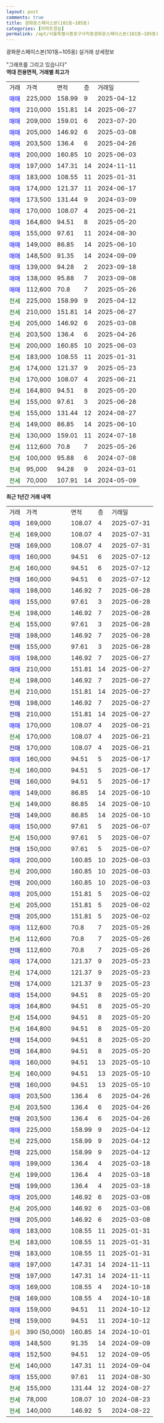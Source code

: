 ```yaml
---
layout: post
comments: true
title: 광화문스페이스본(101동~105동)
categories: [아파트정보]
permalink: /apt/서울특별시종로구사직동광화문스페이스본(101동~105동)
---
```


광화문스페이스본(101동~105동) 실거래 상세정보

<script type="text/javascript">
  google.charts.load('current', {'packages':['line', 'corechart']});
  google.charts.setOnLoadCallback(drawChart);

  function drawChart() {
    var data = new google.visualization.DataTable();
    data.addColumn('date', '거래일');
    data.addColumn('number', "매매");
    data.addColumn('number', "전세");
    data.addColumn('number', "전매");

    data.addRows([[new Date(Date.parse("2025-07-31")), 169000, null, null], [new Date(Date.parse("2025-07-31")), null, 169000, null], [new Date(Date.parse("2025-07-31")), null, null, 169000], [new Date(Date.parse("2025-07-12")), 160000, null, null], [new Date(Date.parse("2025-07-12")), null, 160000, null], [new Date(Date.parse("2025-07-12")), null, null, 160000], [new Date(Date.parse("2025-06-28")), 198000, null, null], [new Date(Date.parse("2025-06-28")), 155000, null, null], [new Date(Date.parse("2025-06-28")), null, 198000, null], [new Date(Date.parse("2025-06-28")), null, 155000, null], [new Date(Date.parse("2025-06-28")), null, null, 198000], [new Date(Date.parse("2025-06-28")), null, null, 155000], [new Date(Date.parse("2025-06-27")), 198000, null, null], [new Date(Date.parse("2025-06-27")), 210000, null, null], [new Date(Date.parse("2025-06-27")), null, 198000, null], [new Date(Date.parse("2025-06-27")), null, 210000, null], [new Date(Date.parse("2025-06-27")), null, null, 198000], [new Date(Date.parse("2025-06-27")), null, null, 210000], [new Date(Date.parse("2025-06-21")), 170000, null, null], [new Date(Date.parse("2025-06-21")), null, 170000, null], [new Date(Date.parse("2025-06-21")), null, null, 170000], [new Date(Date.parse("2025-06-17")), 160000, null, null], [new Date(Date.parse("2025-06-17")), null, 160000, null], [new Date(Date.parse("2025-06-17")), null, null, 160000], [new Date(Date.parse("2025-06-10")), 149000, null, null], [new Date(Date.parse("2025-06-10")), null, 149000, null], [new Date(Date.parse("2025-06-10")), null, null, 149000], [new Date(Date.parse("2025-06-07")), 150000, null, null], [new Date(Date.parse("2025-06-07")), null, 150000, null], [new Date(Date.parse("2025-06-07")), null, null, 150000], [new Date(Date.parse("2025-06-03")), 200000, null, null], [new Date(Date.parse("2025-06-03")), null, 200000, null], [new Date(Date.parse("2025-06-03")), null, null, 200000], [new Date(Date.parse("2025-06-02")), 205000, null, null], [new Date(Date.parse("2025-06-02")), null, 205000, null], [new Date(Date.parse("2025-06-02")), null, null, 205000], [new Date(Date.parse("2025-05-26")), 112600, null, null], [new Date(Date.parse("2025-05-26")), null, 112600, null], [new Date(Date.parse("2025-05-26")), null, null, 112600], [new Date(Date.parse("2025-05-23")), 174000, null, null], [new Date(Date.parse("2025-05-23")), null, 174000, null], [new Date(Date.parse("2025-05-23")), null, null, 174000], [new Date(Date.parse("2025-05-20")), 154000, null, null], [new Date(Date.parse("2025-05-20")), 164800, null, null], [new Date(Date.parse("2025-05-20")), null, 154000, null], [new Date(Date.parse("2025-05-20")), null, 164800, null], [new Date(Date.parse("2025-05-20")), null, null, 154000], [new Date(Date.parse("2025-05-20")), null, null, 164800], [new Date(Date.parse("2025-05-10")), 160000, null, null], [new Date(Date.parse("2025-05-10")), null, 160000, null], [new Date(Date.parse("2025-05-10")), null, null, 160000], [new Date(Date.parse("2025-04-26")), 203500, null, null], [new Date(Date.parse("2025-04-26")), null, 203500, null], [new Date(Date.parse("2025-04-26")), null, null, 203500], [new Date(Date.parse("2025-04-12")), 225000, null, null], [new Date(Date.parse("2025-04-12")), null, 225000, null], [new Date(Date.parse("2025-04-12")), null, null, 225000], [new Date(Date.parse("2025-03-18")), 199000, null, null], [new Date(Date.parse("2025-03-18")), null, 199000, null], [new Date(Date.parse("2025-03-18")), null, null, 199000], [new Date(Date.parse("2025-03-08")), 205000, null, null], [new Date(Date.parse("2025-03-08")), null, 205000, null], [new Date(Date.parse("2025-03-08")), null, null, 205000], [new Date(Date.parse("2025-01-31")), 183000, null, null], [new Date(Date.parse("2025-01-31")), null, 183000, null], [new Date(Date.parse("2025-01-31")), null, null, 183000], [new Date(Date.parse("2024-11-11")), 197000, null, null], [new Date(Date.parse("2024-11-11")), null, null, 197000], [new Date(Date.parse("2024-10-18")), 169000, null, null], [new Date(Date.parse("2024-10-18")), null, null, 169000], [new Date(Date.parse("2024-10-12")), 159000, null, null], [new Date(Date.parse("2024-10-12")), null, null, 159000], [new Date(Date.parse("2024-10-01")), null, null, null], [new Date(Date.parse("2024-09-09")), 148500, null, null], [new Date(Date.parse("2024-09-05")), 152500, null, null], [new Date(Date.parse("2024-09-04")), null, 140000, null], [new Date(Date.parse("2024-08-30")), 155000, null, null], [new Date(Date.parse("2024-08-27")), null, 155000, null], [new Date(Date.parse("2024-08-23")), null, 78000, null], [new Date(Date.parse("2024-08-22")), null, 140000, null]]);

    var options = {
      hAxis: {
        format: 'yyyy/MM/dd'
      },    
      lineWidth: 0,
      pointsVisible: true,    
      title: '최근 1년간 유형별 실거래가 분포',
      legend: { position: 'bottom' }
    };

    var formatter = new google.visualization.NumberFormat({pattern:'###,###'} );
    formatter.format(data, 1);
    formatter.format(data, 2);
    
    setTimeout(function() {
        var chart = new google.visualization.LineChart(document.getElementById('columnchart_material'));
        chart.draw(data, (options));
        document.getElementById('loading').style.display = 'none';
    }, 200);
  }
</script>


<div id="loading" style="z-index:20; display: block; margin-left: 0px">"그래프를 그리고 있습니다"</div>
<div id="columnchart_material" style="width: 95%; margin-left: 0px; display: block"></div>
<!-- contents start -->
<b>역대 전용면적, 거래별 최고가</b>
<table class="sortable">
    <tr>
      <td>거래</td>
      <td>가격</td>
      <td>면적</td>
      <td>층</td>
      <td>거래일</td>
    </tr>
        <tr>
          <td><a style="color: blue">매매</a></td>
          <td>225,000</td>
          <td>158.99</td>
          <td>9</td>
          <td>2025-04-12</td>
        </tr>            <tr>
          <td><a style="color: blue">매매</a></td>
          <td>210,000</td>
          <td>151.81</td>
          <td>14</td>
          <td>2025-06-27</td>
        </tr>            <tr>
          <td><a style="color: blue">매매</a></td>
          <td>209,000</td>
          <td>159.01</td>
          <td>6</td>
          <td>2023-07-20</td>
        </tr>            <tr>
          <td><a style="color: blue">매매</a></td>
          <td>205,000</td>
          <td>146.92</td>
          <td>6</td>
          <td>2025-03-08</td>
        </tr>            <tr>
          <td><a style="color: blue">매매</a></td>
          <td>203,500</td>
          <td>136.4</td>
          <td>6</td>
          <td>2025-04-26</td>
        </tr>            <tr>
          <td><a style="color: blue">매매</a></td>
          <td>200,000</td>
          <td>160.85</td>
          <td>10</td>
          <td>2025-06-03</td>
        </tr>            <tr>
          <td><a style="color: blue">매매</a></td>
          <td>197,000</td>
          <td>147.31</td>
          <td>14</td>
          <td>2024-11-11</td>
        </tr>            <tr>
          <td><a style="color: blue">매매</a></td>
          <td>183,000</td>
          <td>108.55</td>
          <td>11</td>
          <td>2025-01-31</td>
        </tr>            <tr>
          <td><a style="color: blue">매매</a></td>
          <td>174,000</td>
          <td>121.37</td>
          <td>11</td>
          <td>2024-06-17</td>
        </tr>            <tr>
          <td><a style="color: blue">매매</a></td>
          <td>173,500</td>
          <td>131.44</td>
          <td>9</td>
          <td>2024-03-09</td>
        </tr>            <tr>
          <td><a style="color: blue">매매</a></td>
          <td>170,000</td>
          <td>108.07</td>
          <td>4</td>
          <td>2025-06-21</td>
        </tr>            <tr>
          <td><a style="color: blue">매매</a></td>
          <td>164,800</td>
          <td>94.51</td>
          <td>8</td>
          <td>2025-05-20</td>
        </tr>            <tr>
          <td><a style="color: blue">매매</a></td>
          <td>155,000</td>
          <td>97.61</td>
          <td>11</td>
          <td>2024-08-30</td>
        </tr>            <tr>
          <td><a style="color: blue">매매</a></td>
          <td>149,000</td>
          <td>86.85</td>
          <td>14</td>
          <td>2025-06-10</td>
        </tr>            <tr>
          <td><a style="color: blue">매매</a></td>
          <td>148,500</td>
          <td>91.35</td>
          <td>14</td>
          <td>2024-09-09</td>
        </tr>            <tr>
          <td><a style="color: blue">매매</a></td>
          <td>139,000</td>
          <td>94.28</td>
          <td>2</td>
          <td>2023-09-18</td>
        </tr>            <tr>
          <td><a style="color: blue">매매</a></td>
          <td>138,000</td>
          <td>95.88</td>
          <td>7</td>
          <td>2023-09-08</td>
        </tr>            <tr>
          <td><a style="color: blue">매매</a></td>
          <td>112,600</td>
          <td>70.8</td>
          <td>7</td>
          <td>2025-05-26</td>
        </tr>        
        <tr>
              <td><a style="color: darkgreen">전세</a></td>
              <td>225,000</td>
              <td>158.99</td>
              <td>9</td>
              <td>2025-04-12</td>
            </tr>            <tr>
              <td><a style="color: darkgreen">전세</a></td>
              <td>210,000</td>
              <td>151.81</td>
              <td>14</td>
              <td>2025-06-27</td>
            </tr>            <tr>
              <td><a style="color: darkgreen">전세</a></td>
              <td>205,000</td>
              <td>146.92</td>
              <td>6</td>
              <td>2025-03-08</td>
            </tr>            <tr>
              <td><a style="color: darkgreen">전세</a></td>
              <td>203,500</td>
              <td>136.4</td>
              <td>6</td>
              <td>2025-04-26</td>
            </tr>            <tr>
              <td><a style="color: darkgreen">전세</a></td>
              <td>200,000</td>
              <td>160.85</td>
              <td>10</td>
              <td>2025-06-03</td>
            </tr>            <tr>
              <td><a style="color: darkgreen">전세</a></td>
              <td>183,000</td>
              <td>108.55</td>
              <td>11</td>
              <td>2025-01-31</td>
            </tr>            <tr>
              <td><a style="color: darkgreen">전세</a></td>
              <td>174,000</td>
              <td>121.37</td>
              <td>9</td>
              <td>2025-05-23</td>
            </tr>            <tr>
              <td><a style="color: darkgreen">전세</a></td>
              <td>170,000</td>
              <td>108.07</td>
              <td>4</td>
              <td>2025-06-21</td>
            </tr>            <tr>
              <td><a style="color: darkgreen">전세</a></td>
              <td>164,800</td>
              <td>94.51</td>
              <td>8</td>
              <td>2025-05-20</td>
            </tr>            <tr>
              <td><a style="color: darkgreen">전세</a></td>
              <td>155,000</td>
              <td>97.61</td>
              <td>3</td>
              <td>2025-06-28</td>
            </tr>            <tr>
              <td><a style="color: darkgreen">전세</a></td>
              <td>155,000</td>
              <td>131.44</td>
              <td>12</td>
              <td>2024-08-27</td>
            </tr>            <tr>
              <td><a style="color: darkgreen">전세</a></td>
              <td>149,000</td>
              <td>86.85</td>
              <td>14</td>
              <td>2025-06-10</td>
            </tr>            <tr>
              <td><a style="color: darkgreen">전세</a></td>
              <td>130,000</td>
              <td>159.01</td>
              <td>11</td>
              <td>2024-07-18</td>
            </tr>            <tr>
              <td><a style="color: darkgreen">전세</a></td>
              <td>112,600</td>
              <td>70.8</td>
              <td>7</td>
              <td>2025-05-26</td>
            </tr>            <tr>
              <td><a style="color: darkgreen">전세</a></td>
              <td>100,000</td>
              <td>95.88</td>
              <td>6</td>
              <td>2024-07-08</td>
            </tr>            <tr>
              <td><a style="color: darkgreen">전세</a></td>
              <td>95,000</td>
              <td>94.28</td>
              <td>9</td>
              <td>2024-03-01</td>
            </tr>            <tr>
              <td><a style="color: darkgreen">전세</a></td>
              <td>70,000</td>
              <td>107.91</td>
              <td>14</td>
              <td>2024-05-09</td>
            </tr>        
    
</table>

<b>최근 1년간 거래 내역</b>

<table class="sortable">
    <tr>
      <td>거래</td>
      <td>가격</td>
      <td>면적</td>
      <td>층</td>
      <td>거래일</td>
    </tr>
    <tr>
      <td><a style="color: blue">매매</a></td>
      <td>169,000</td>
      <td>108.07</td>
      <td>4</td>
      <td>2025-07-31</td>
    </tr>          <tr>
      <td><a style="color: darkgreen">전세</a></td>
      <td>169,000</td>
      <td>108.07</td>
      <td>4</td>
      <td>2025-07-31</td>
    </tr>          <tr>
      <td><a style="color: darkblue">전매</a></td>
      <td>169,000</td>
      <td>108.07</td>
      <td>4</td>
      <td>2025-07-31</td>
    </tr>          <tr>
      <td><a style="color: blue">매매</a></td>
      <td>160,000</td>
      <td>94.51</td>
      <td>6</td>
      <td>2025-07-12</td>
    </tr>          <tr>
      <td><a style="color: darkgreen">전세</a></td>
      <td>160,000</td>
      <td>94.51</td>
      <td>6</td>
      <td>2025-07-12</td>
    </tr>          <tr>
      <td><a style="color: darkblue">전매</a></td>
      <td>160,000</td>
      <td>94.51</td>
      <td>6</td>
      <td>2025-07-12</td>
    </tr>          <tr>
      <td><a style="color: blue">매매</a></td>
      <td>198,000</td>
      <td>146.92</td>
      <td>7</td>
      <td>2025-06-28</td>
    </tr>          <tr>
      <td><a style="color: blue">매매</a></td>
      <td>155,000</td>
      <td>97.61</td>
      <td>3</td>
      <td>2025-06-28</td>
    </tr>          <tr>
      <td><a style="color: darkgreen">전세</a></td>
      <td>198,000</td>
      <td>146.92</td>
      <td>7</td>
      <td>2025-06-28</td>
    </tr>          <tr>
      <td><a style="color: darkgreen">전세</a></td>
      <td>155,000</td>
      <td>97.61</td>
      <td>3</td>
      <td>2025-06-28</td>
    </tr>          <tr>
      <td><a style="color: darkblue">전매</a></td>
      <td>198,000</td>
      <td>146.92</td>
      <td>7</td>
      <td>2025-06-28</td>
    </tr>          <tr>
      <td><a style="color: darkblue">전매</a></td>
      <td>155,000</td>
      <td>97.61</td>
      <td>3</td>
      <td>2025-06-28</td>
    </tr>          <tr>
      <td><a style="color: blue">매매</a></td>
      <td>198,000</td>
      <td>146.92</td>
      <td>7</td>
      <td>2025-06-27</td>
    </tr>          <tr>
      <td><a style="color: blue">매매</a></td>
      <td>210,000</td>
      <td>151.81</td>
      <td>14</td>
      <td>2025-06-27</td>
    </tr>          <tr>
      <td><a style="color: darkgreen">전세</a></td>
      <td>198,000</td>
      <td>146.92</td>
      <td>7</td>
      <td>2025-06-27</td>
    </tr>          <tr>
      <td><a style="color: darkgreen">전세</a></td>
      <td>210,000</td>
      <td>151.81</td>
      <td>14</td>
      <td>2025-06-27</td>
    </tr>          <tr>
      <td><a style="color: darkblue">전매</a></td>
      <td>198,000</td>
      <td>146.92</td>
      <td>7</td>
      <td>2025-06-27</td>
    </tr>          <tr>
      <td><a style="color: darkblue">전매</a></td>
      <td>210,000</td>
      <td>151.81</td>
      <td>14</td>
      <td>2025-06-27</td>
    </tr>          <tr>
      <td><a style="color: blue">매매</a></td>
      <td>170,000</td>
      <td>108.07</td>
      <td>4</td>
      <td>2025-06-21</td>
    </tr>          <tr>
      <td><a style="color: darkgreen">전세</a></td>
      <td>170,000</td>
      <td>108.07</td>
      <td>4</td>
      <td>2025-06-21</td>
    </tr>          <tr>
      <td><a style="color: darkblue">전매</a></td>
      <td>170,000</td>
      <td>108.07</td>
      <td>4</td>
      <td>2025-06-21</td>
    </tr>          <tr>
      <td><a style="color: blue">매매</a></td>
      <td>160,000</td>
      <td>94.51</td>
      <td>5</td>
      <td>2025-06-17</td>
    </tr>          <tr>
      <td><a style="color: darkgreen">전세</a></td>
      <td>160,000</td>
      <td>94.51</td>
      <td>5</td>
      <td>2025-06-17</td>
    </tr>          <tr>
      <td><a style="color: darkblue">전매</a></td>
      <td>160,000</td>
      <td>94.51</td>
      <td>5</td>
      <td>2025-06-17</td>
    </tr>          <tr>
      <td><a style="color: blue">매매</a></td>
      <td>149,000</td>
      <td>86.85</td>
      <td>14</td>
      <td>2025-06-10</td>
    </tr>          <tr>
      <td><a style="color: darkgreen">전세</a></td>
      <td>149,000</td>
      <td>86.85</td>
      <td>14</td>
      <td>2025-06-10</td>
    </tr>          <tr>
      <td><a style="color: darkblue">전매</a></td>
      <td>149,000</td>
      <td>86.85</td>
      <td>14</td>
      <td>2025-06-10</td>
    </tr>          <tr>
      <td><a style="color: blue">매매</a></td>
      <td>150,000</td>
      <td>97.61</td>
      <td>5</td>
      <td>2025-06-07</td>
    </tr>          <tr>
      <td><a style="color: darkgreen">전세</a></td>
      <td>150,000</td>
      <td>97.61</td>
      <td>5</td>
      <td>2025-06-07</td>
    </tr>          <tr>
      <td><a style="color: darkblue">전매</a></td>
      <td>150,000</td>
      <td>97.61</td>
      <td>5</td>
      <td>2025-06-07</td>
    </tr>          <tr>
      <td><a style="color: blue">매매</a></td>
      <td>200,000</td>
      <td>160.85</td>
      <td>10</td>
      <td>2025-06-03</td>
    </tr>          <tr>
      <td><a style="color: darkgreen">전세</a></td>
      <td>200,000</td>
      <td>160.85</td>
      <td>10</td>
      <td>2025-06-03</td>
    </tr>          <tr>
      <td><a style="color: darkblue">전매</a></td>
      <td>200,000</td>
      <td>160.85</td>
      <td>10</td>
      <td>2025-06-03</td>
    </tr>          <tr>
      <td><a style="color: blue">매매</a></td>
      <td>205,000</td>
      <td>151.81</td>
      <td>5</td>
      <td>2025-06-02</td>
    </tr>          <tr>
      <td><a style="color: darkgreen">전세</a></td>
      <td>205,000</td>
      <td>151.81</td>
      <td>5</td>
      <td>2025-06-02</td>
    </tr>          <tr>
      <td><a style="color: darkblue">전매</a></td>
      <td>205,000</td>
      <td>151.81</td>
      <td>5</td>
      <td>2025-06-02</td>
    </tr>          <tr>
      <td><a style="color: blue">매매</a></td>
      <td>112,600</td>
      <td>70.8</td>
      <td>7</td>
      <td>2025-05-26</td>
    </tr>          <tr>
      <td><a style="color: darkgreen">전세</a></td>
      <td>112,600</td>
      <td>70.8</td>
      <td>7</td>
      <td>2025-05-26</td>
    </tr>          <tr>
      <td><a style="color: darkblue">전매</a></td>
      <td>112,600</td>
      <td>70.8</td>
      <td>7</td>
      <td>2025-05-26</td>
    </tr>          <tr>
      <td><a style="color: blue">매매</a></td>
      <td>174,000</td>
      <td>121.37</td>
      <td>9</td>
      <td>2025-05-23</td>
    </tr>          <tr>
      <td><a style="color: darkgreen">전세</a></td>
      <td>174,000</td>
      <td>121.37</td>
      <td>9</td>
      <td>2025-05-23</td>
    </tr>          <tr>
      <td><a style="color: darkblue">전매</a></td>
      <td>174,000</td>
      <td>121.37</td>
      <td>9</td>
      <td>2025-05-23</td>
    </tr>          <tr>
      <td><a style="color: blue">매매</a></td>
      <td>154,000</td>
      <td>94.51</td>
      <td>8</td>
      <td>2025-05-20</td>
    </tr>          <tr>
      <td><a style="color: blue">매매</a></td>
      <td>164,800</td>
      <td>94.51</td>
      <td>8</td>
      <td>2025-05-20</td>
    </tr>          <tr>
      <td><a style="color: darkgreen">전세</a></td>
      <td>154,000</td>
      <td>94.51</td>
      <td>8</td>
      <td>2025-05-20</td>
    </tr>          <tr>
      <td><a style="color: darkgreen">전세</a></td>
      <td>164,800</td>
      <td>94.51</td>
      <td>8</td>
      <td>2025-05-20</td>
    </tr>          <tr>
      <td><a style="color: darkblue">전매</a></td>
      <td>154,000</td>
      <td>94.51</td>
      <td>8</td>
      <td>2025-05-20</td>
    </tr>          <tr>
      <td><a style="color: darkblue">전매</a></td>
      <td>164,800</td>
      <td>94.51</td>
      <td>8</td>
      <td>2025-05-20</td>
    </tr>          <tr>
      <td><a style="color: blue">매매</a></td>
      <td>160,000</td>
      <td>94.51</td>
      <td>13</td>
      <td>2025-05-10</td>
    </tr>          <tr>
      <td><a style="color: darkgreen">전세</a></td>
      <td>160,000</td>
      <td>94.51</td>
      <td>13</td>
      <td>2025-05-10</td>
    </tr>          <tr>
      <td><a style="color: darkblue">전매</a></td>
      <td>160,000</td>
      <td>94.51</td>
      <td>13</td>
      <td>2025-05-10</td>
    </tr>          <tr>
      <td><a style="color: blue">매매</a></td>
      <td>203,500</td>
      <td>136.4</td>
      <td>6</td>
      <td>2025-04-26</td>
    </tr>          <tr>
      <td><a style="color: darkgreen">전세</a></td>
      <td>203,500</td>
      <td>136.4</td>
      <td>6</td>
      <td>2025-04-26</td>
    </tr>          <tr>
      <td><a style="color: darkblue">전매</a></td>
      <td>203,500</td>
      <td>136.4</td>
      <td>6</td>
      <td>2025-04-26</td>
    </tr>          <tr>
      <td><a style="color: blue">매매</a></td>
      <td>225,000</td>
      <td>158.99</td>
      <td>9</td>
      <td>2025-04-12</td>
    </tr>          <tr>
      <td><a style="color: darkgreen">전세</a></td>
      <td>225,000</td>
      <td>158.99</td>
      <td>9</td>
      <td>2025-04-12</td>
    </tr>          <tr>
      <td><a style="color: darkblue">전매</a></td>
      <td>225,000</td>
      <td>158.99</td>
      <td>9</td>
      <td>2025-04-12</td>
    </tr>          <tr>
      <td><a style="color: blue">매매</a></td>
      <td>199,000</td>
      <td>136.4</td>
      <td>4</td>
      <td>2025-03-18</td>
    </tr>          <tr>
      <td><a style="color: darkgreen">전세</a></td>
      <td>199,000</td>
      <td>136.4</td>
      <td>4</td>
      <td>2025-03-18</td>
    </tr>          <tr>
      <td><a style="color: darkblue">전매</a></td>
      <td>199,000</td>
      <td>136.4</td>
      <td>4</td>
      <td>2025-03-18</td>
    </tr>          <tr>
      <td><a style="color: blue">매매</a></td>
      <td>205,000</td>
      <td>146.92</td>
      <td>6</td>
      <td>2025-03-08</td>
    </tr>          <tr>
      <td><a style="color: darkgreen">전세</a></td>
      <td>205,000</td>
      <td>146.92</td>
      <td>6</td>
      <td>2025-03-08</td>
    </tr>          <tr>
      <td><a style="color: darkblue">전매</a></td>
      <td>205,000</td>
      <td>146.92</td>
      <td>6</td>
      <td>2025-03-08</td>
    </tr>          <tr>
      <td><a style="color: blue">매매</a></td>
      <td>183,000</td>
      <td>108.55</td>
      <td>11</td>
      <td>2025-01-31</td>
    </tr>          <tr>
      <td><a style="color: darkgreen">전세</a></td>
      <td>183,000</td>
      <td>108.55</td>
      <td>11</td>
      <td>2025-01-31</td>
    </tr>          <tr>
      <td><a style="color: darkblue">전매</a></td>
      <td>183,000</td>
      <td>108.55</td>
      <td>11</td>
      <td>2025-01-31</td>
    </tr>          <tr>
      <td><a style="color: blue">매매</a></td>
      <td>197,000</td>
      <td>147.31</td>
      <td>14</td>
      <td>2024-11-11</td>
    </tr>          <tr>
      <td><a style="color: darkblue">전매</a></td>
      <td>197,000</td>
      <td>147.31</td>
      <td>14</td>
      <td>2024-11-11</td>
    </tr>          <tr>
      <td><a style="color: blue">매매</a></td>
      <td>169,000</td>
      <td>108.55</td>
      <td>4</td>
      <td>2024-10-18</td>
    </tr>          <tr>
      <td><a style="color: darkblue">전매</a></td>
      <td>169,000</td>
      <td>108.55</td>
      <td>4</td>
      <td>2024-10-18</td>
    </tr>          <tr>
      <td><a style="color: blue">매매</a></td>
      <td>159,000</td>
      <td>94.51</td>
      <td>11</td>
      <td>2024-10-12</td>
    </tr>          <tr>
      <td><a style="color: darkblue">전매</a></td>
      <td>159,000</td>
      <td>94.51</td>
      <td>11</td>
      <td>2024-10-12</td>
    </tr>          <tr>
      <td><a style="color: darkgoldenrod">월세</a></td>
      <td>390 (50,000)</td>
      <td>160.85</td>
      <td>14</td>
      <td>2024-10-01</td>
    </tr>          <tr>
      <td><a style="color: blue">매매</a></td>
      <td>148,500</td>
      <td>91.35</td>
      <td>14</td>
      <td>2024-09-09</td>
    </tr>          <tr>
      <td><a style="color: blue">매매</a></td>
      <td>152,500</td>
      <td>94.51</td>
      <td>12</td>
      <td>2024-09-05</td>
    </tr>          <tr>
      <td><a style="color: darkgreen">전세</a></td>
      <td>140,000</td>
      <td>147.31</td>
      <td>11</td>
      <td>2024-09-04</td>
    </tr>          <tr>
      <td><a style="color: blue">매매</a></td>
      <td>155,000</td>
      <td>97.61</td>
      <td>11</td>
      <td>2024-08-30</td>
    </tr>          <tr>
      <td><a style="color: darkgreen">전세</a></td>
      <td>155,000</td>
      <td>131.44</td>
      <td>12</td>
      <td>2024-08-27</td>
    </tr>          <tr>
      <td><a style="color: darkgreen">전세</a></td>
      <td>78,000</td>
      <td>108.07</td>
      <td>10</td>
      <td>2024-08-23</td>
    </tr>          <tr>
      <td><a style="color: darkgreen">전세</a></td>
      <td>140,000</td>
      <td>146.92</td>
      <td>5</td>
      <td>2024-08-22</td>
    </tr>      </table>
<!-- contents end -->    

